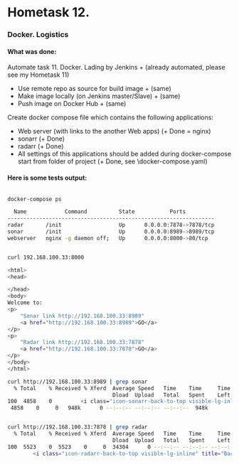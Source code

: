 # Hometask 12.
### Docker. Logistics

#### What was done:

Automate task 11. Docker. Lading by Jenkins + (already automated, please see my Hometask 11)

- Use remote repo as source for build image + (same)
- Make image locally (on Jenkins master/Slave) + (same)
- Push image on Docker Hub + (same)

Create docker compose file which contains the following applications:
- Web server (with links to the another Web apps) (+ Done = nginx)
- sonarr (+ Done)
- radarr (+ Done)
- All settings of this applications should be added during docker-compose start from folder of project (+ Done, see \docker-compose.yaml)

#### Here is some tests output:

``` bash

docker-compose ps

  Name            Command          State           Ports
-----------------------------------------------------------------
radar       /init                  Up      0.0.0.0:7878->7878/tcp
sonar       /init                  Up      0.0.0.0:8989->8989/tcp
webserver   nginx -g daemon off;   Up      0.0.0.0:8000->80/tcp


curl 192.168.100.33:8000

<html>
<head>

</head>
<body>
Welcome to:
<p>
    "Sonar link http://192.168.100.33:8989"
    <a href="http://192.168.100.33:8989">GO</a>
</p>
<p>
    "Radar link http://192.168.100.33:7878"
    <a href="http://192.168.100.33:7878">GO</a>
</p>
</body>
</html>

curl http://192.168.100.33:8989 | grep sonar
  % Total    % Received % Xferd  Average Speed   Time    Time     Time  Current
                                 Dload  Upload   Total   Spent    Left  Speed
100  4858    0         <i class="icon-sonarr-back-to-top visible-lg-inline" title="Back to the top!"></i>
 4858    0     0   948k      0 --:--:-- --:--:-- --:--:--  948k


curl http://192.168.100.33:7878 | grep radar
  % Total    % Received % Xferd  Average Speed   Time    Time     Time  Current
                                 Dload  Upload   Total   Spent    Left  Speed
100  5523    0  5523    0     0  34304      0 --:--:-- --:--:-- --:--:-- 34518
        <i class="icon-radarr-back-to-top visible-lg-inline" title="Back to the top!"></i>

```